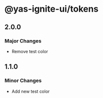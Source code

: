 # @yas-ignite-ui/tokens

## 2.0.0

### Major Changes

- Remove test color

## 1.1.0

### Minor Changes

- Add new test color
